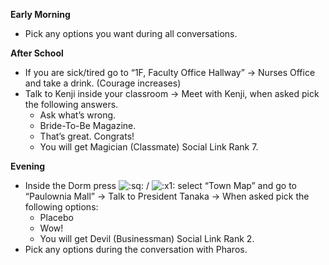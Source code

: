 **Early Morning**

- Pick any options you want during all conversations.

**After School**

- If you are sick/tired go to “1F, Faculty Office Hallway” -> Nurses Office and take a drink. (Courage increases)
- Talk to Kenji inside your classroom -> Meet with Kenji, when asked pick the following answers.
  - Ask what’s wrong.
  - Bride-To-Be Magazine.
  - That’s great. Congrats!
  - You will get Magician (Classmate) Social Link Rank 7.

**Evening**

- Inside the Dorm press ![:sq:](/assets/square.png) / ![:x1:](/assets/x1.png) select “Town Map” and go to “Paulownia Mall” -> Talk to President Tanaka -> When asked pick the following options:
  - Placebo
  - Wow!
  - You will get Devil (Businessman) Social Link Rank 2.
- Pick any options during the conversation with Pharos.
